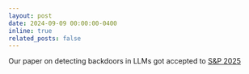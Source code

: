 ```yaml
---
layout: post
date: 2024-09-09 00:00:00-0400
inline: true
related_posts: false
---
```


Our paper on detecting backdoors in LLMs got accepted to [S&P 2025](https://sp2025.ieee-security.org/)
